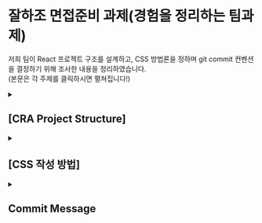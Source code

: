 # 잘하조 면접준비 과제(경험을 정리하는 팀과제)
 
저희 팀이 React 프로젝트 구조를 설계하고, CSS 방법론을 정하며 git commit 컨벤션을 결정하기 위해 조사한 내용을 정리하였습니다.
<br/>(본문은 각 주제를 클릭하시면 펼쳐집니다!)

<details>
<summary>  <h2>[CRA Project Structure]</h2></summary>

# [1] CRA Project Structure

## RCA(react-create-app) 혹은 React 프로젝트 구조를 설계하는 방법론

### 결론: 정답은 없습니다.<br/>

<p><h4>하지만, 오답은 있습니다.</h4>
좋지 않은 설계의 특징을 공유하지 않는다면 프로젝트별의 특성과 구성원의 선호에 따라 자유롭게 구조를 설계하면 되는 겁니다.</p>

<p>React 공식 문서의 <a href=https://en.reactjs.org/docs/faq-structure.html>File Stucture</a>를 인용하면, React에서 범용적인 폴더 분류법을 지정해 추천하지는 않는다는 걸 알 수 있습니다. 그 대신에 일반적으로 인기 있는 접근법들을 설명해주고 있습니다.</p>

<p>따라서 저희 조는 참고할만한 몇 가지 출처에서 공통으로 나타나는 방법론들을 간단히 조사하고,<br/>여러 방법론 중 저희 팀원의 규모와 앞으로 다루게 될 프로젝트의 규모에 가장 알맞은 방법을 채택하기로 하였습니다.<br/>아래에 대표적인 피해야 할 특징들을 간단히 인용하겠습니다.</p></br>

### 추천되지 않는 방법들

<ul>
<li>너무 많은 <b>수직적</b> 계층구조
    <p>프로젝트의 규모가 커지면서, 모든 리액트 컴포넌트는 결국 복잡해집니다.<br/>
    더 많은 조건부 렌더링, 훅, 라우팅, 스타일, 테스트 등 다양한 기술적 고려사항 때문입니다.<br/>너무 깊은 계층구조는 인용, 유지보수, 신규 팀원의 프로젝트에 대한 이해에 대한 부분에 악영향을 끼치게 됩니다.<br/>따라서, 가능한 수직적 계층의 확장보다는 수평적인 계층의 확장을 고려해 보는 것이 좋습니다.</p>
    <pre>- src/
--- App/
----- index.js
----- test.js
----- style.css(혹은 js)
--- List/
----- index.js
----- test.js
----- style.css
----- hooks.js</pre>
위와 같은 상황에서 List 컴포넌트 안의 ListItem을 별도의 파일로 생성하기로 하면,
<pre>--- App/
----- index.js
----- test.js
----- style.css
--- List/
----- index.js
----- test.js
----- style.css
----- ListItem/
------- test.js
------- style.css</pre>
이러한 폴더 구조를 가지게 됩니다. 일반적으로 2계층의 구조까지는 문제가 없다고 생각되지만, 3계층 이상의 수직적인 구조를 가지는 건 추천되지 않습니다. <br/> 따라서 ListItem/ 하위의 다른 중첩된 폴더는 생성되지 말아야 합니다.<br/>
예시로 ListItem 안에서 Item마다 동적으로 생성되는 버튼을 다루는 컴포넌트인 ListButtons의 추가적인 확장이 필요할 때는, List 컴포넌트를 Content가 담길 placeholder 역할을 하는 Container 컴포넌트와, 안에 들어갈 내용을 담당하게 되는 ListContent로 분리할 수 있어 보입니다.
<pre>--- App/
----- index.js
----- test.js
----- style.js
--- Container/
----- index.js
----- test.js
----- style.js
--- ListConten/
----- index.js
----- test.js
----- style.js
----- ListButtons/
------- index.js
------- test.js
------- style.js
</li>
<br/>
<li>자주 함께 변경되는 파일들을 <b>수평적</b>으로 멀리 떨어트리지 마세요.
    <p>서로 긴밀한 연결 관계를 가져 동작해, 자주 묶어서 수정되는 파일들은 같은 수직적 계층 안에 보관되는 것이 직관적입니다.<br/>이러한 관계의 파일들을 멀리 떨어트려 놓는 건 프로젝트 구조에 대한 이해를 방해하는 요인이 될 수 있습니다</p>
</li>
</ul>
<br/>

### 앞으로 기본적으로 사용될 규칙들

- 파일들은 기본적으로 <b>기능</b>에 의해 분류됩니다.
  - 위에서 설명한 두 가지 규칙을 위배하지 않는 선에서, 파일들은 기능에 의해 묶입니다.
  - 이때 말하는 <b>'기능'</b>의 단위는 서비스 사용자의 UX를 구성하는 UI의 공통으로 묶일 수 있는 특징들을 의미하게 됩니다.
- 기능에 의해 분류되기 때문에, 라우팅을 사용할 경우 페이지별로 구분되게 됩니다.
  - UX를 기준으로 분류되기 때문에, UX의 많은 부분이 교체되는 페이지의 라우팅은, UI의 대분류로 기능하기에 알맞습니다.
- 특별하게 연관성을 가지지 않고, 반복성을 가지고 호출되는 컴포넌트만 component 폴더에 정리되게 됩니다
  - 앞으로 다루게 될 작은~중간 규모의 리엑트 프로젝트에서는 잘 보이지 않는 상황입니다.

<br/>

출처

<ul>
    <li><a href=https://en.reactjs.org/docs/faq-structure.html>File Structure</a></li>
    <li><a href=https://smoh.tistory.com/385>5단계로 보는 리액트 폴더구조</a></li>
</ul>
</br>
</br>
</details>
 

<details>
<summary><h2>[CSS 작성 방법]</h2></summary>

 # [2] CSS 작성 방법

우리팀은 앞으로의 프로젝트에 있어서 CSS 작성 방법을 토론했고, CSS의 발전 과정과 각 단계의 장,단점을 살펴본 뒤 CSS iN JS 방식인 <b>`Styled Component`</b>를 선택하였습니다. CSS가 왜 발전하게 되었는지, 그 문제점이 무엇이었는지에 대해 중점을 뒀습니다.

## CSS의 발전 순서

CSS의 발전 순서는 다음과 같습니다.
각 단계마다 전 단계의 문제점을 개선하기 위해 다음 단계의 CSS가 출시되었습니다.

1. CSS
2. CSS in CSS
   - CSS Pre-processor(SASS)
   - CSS Module
3. CSS in JS(Styled-Component)

## 1. CSS

### CSS의 단점

다음은 페이스북 개발자인 Christopher Chedeau aka Vjeux 가 소개한 CSS의 문제점입니다.

- Global namespace

  모든 스타일이 global에 선언되어 중복되지 않는 class 이름을 적용해야 하는 문제

  css의 가장 대표적인 문제점으로 어디에 선언을 하던지, 어디에 import를 하던지 항상 `global namespace`를 가집니다.

- Dead Code Elimination

  코드를 수정하고 삭제하는 과정에서 불필요한 CSS를 제거하기 어려운 문제

  CSS안에서 전혀 사용하지 않는 CSS가 있더라도 빌드 과정에서는 해당 CSS 라인은 여전히 남아있습니다. 또, 전임자(타인)이 작업했던 코드를 받게되면 어느 CSS를 사용하고 있고 어느 CSS가 불필요한지 확인하기가 어렵습니다.

- Minification

  클래스 이름의 최소화 문제

  CSS의 의도는 최소한의 코드로 반복적인 서식을 피하기 위함이었으나 복잡한 디자인과 레이아웃이 만들어지게 되면서 많은 양의 코드를 작성하게 되었습니다.

- Non-deterministic Resolution

  CSS 로드 순서에 따라 스타일 우선 순위가 달라지는 문제

  CSS의 우선순위 문제는 상당히 복잡합니다. CSS 셀렉터마다 고유한 Level과 포인트가 존재하고 그 총 합을 통해 우선순위가 결정되며 같은 우선순위라면 CSS가 나중에 적용되는 순서대로 덮어쓰도록 되어 있습니다.

- Isolation

  전역적인 속성으로 인해 CSS 에서는 파일이나 구성 요소 간에 격리를 하는 것은 사실상 불가능에 가깝습니다. 다만 인라인 스타일을 적용한다면 해결은 할 수 있습니다.

- Sharing Constants

  JS 코드와 상태값을 공유할 수 없는 문제

  과거에는 문제가 되었으나 `CSS Variable`이 해결책으로 등장하였고 CSS 기본기능으로 탑재 되었습니다.(IE11 제외)

- Dependencies

  CSS의 종속성 문제

  아무리 특정 요소가 특정 CSS에 의존하고 있다고 해도 스타일은 전역적이기 때문에 이를 명확하게 말하는 것은 힘들며, 모든 파일에서 모든 스타일 요소를 적용할 수가 있으므로 제어를 잃기가 쉽습니다.

## 2. CSS in CSS

이로 인해 CSS 전처리기가 등장합니다. 반복 작업 등 기존 CSS의 불리한 점을 해결하기 위해 개발되었습니다.

### 2-1 CSS Preprocessor(SASS)

- 개념</br>
  Syntax에 맞게 코드를 작성하고 컴파일러를 통해서 css 파일로 결과물이 나오는 구조입니다. 반복적인 부분을 스크립트나 변수로 처리할 수 있고, 대표적인 css 전처리기로는 `SASS`가 있습니다.

- 특징

  - 재사용성: 공통 요소 또는 반복적인 항목을 변수 또는 함수로 대체
  - 시간적 비용 감소: 임의 함수 및 Built-in 함수(여기서는 darken)로 인해 개발 시간적 비용 절약
  - 유지 관리: 중첩,상속과 같은 요소로 인해 구조화된 코드로 유지 및 관리가 용이

- 한계</br>
  전처리기를 위한 도구가 필요하며, 다시 컴파일하는 시간이 느릴 수 있습니다.

### 2-2 CSS Module

- 개념</br>

  - SASS는 클래스네임이 겹치지 않도록 개발자가 관리해야 하는 불편함이 있었습니다. 이로 인해서 CSS Module이 등장합니다.
  - CSS 모듈은 CSS를 모듈화 하여 사용하는 방식으로, 자동으로 고유한 클래스네임을 만들어서 scope를 지역적(local)으로 제한합니다. 때문에 css 파일이름(nameSpace)만 다르면 중복된 클래스네임을 사용할 수 도 있습니다.

- 특징

  - 클래스네이밍: 각각 CSS 파일 별로 각각의 CSS파일이 별도로 컴파일 되기 때문에 간단하게 네이밍된 클래스 선택자를 사용할 수 있고, 각각 중복된 이름이 가능하다. 실제 사용되는 클래스명은 자동으로 생성되고 유니크함이 보장된다.

- 한계</br>
  한 곳에서 모든 것을 작성하지 않기 때문에 별도로 많은 CSS 파일을 만들어 관리해야 합니다.

## 3. CSS in JS(Styled-Component)

CSS Module은 방대하고 많은 CSS 파일을 관리해야 하는 불편함이 있었습니다. 이로 인해서 CSS in JS가 등장합니다. 하나의 컴포넌트에 CSS를 같이 작성하며 이로인해 컴포넌트에 대한 관리를 쉽게 할수 있게 됩니다.

2014년 CSS의 문제점을 제기한 Vjuex가 처음 소개하였으며, 앞서 말한 문제점을 모든 이슈를 해결할 수 있다고 강조하였습니다.

### 특징

- props를 활용한 조건부 스타일링</br>
  JS와 CSS사이의 상수와 함수,변수를 하여, 이를 활용한 스타일링이 가능하다.

- 코드 경량화</br>
  짧은 길이의 유니크한 클래스를 자동으로 생성해준다.

### 한계

- FOUC(Flash of unsttyled content): 브라우저에 보여줄 것들이 많아짐에 다라, 점차적으로 속도가 느려진다. 특히, 컴포넌트가 렌더링되며 형태가 잡히기 때문에 원형(날것)의 모습이 잠깐 노출되는 현상인 FOUC가 나타난다.
- 인터랙션한 페이지일 경우 스타일이 동적인 변수에 의존하게 되어, 해당 컴포넌트가 리렌더링되면 CSS 파일을 따로 관리하는 방법에 비해 느린 성능을 보여줄 수 있다.
- 별도의 라이브러리를 설치해 하므로 번들의 크기가 커진다.

</br>

## 결론

- 큰 규모의 프로젝트가 아니기 때문에, 위에서 언급한 한계(성능 이슈, 번들 크기)는 해당되지 않는다고 판단하였습니다.
- CSS in JS로 작성한 코드를 CSS파일로 따로 최적화하여 추출해주는 라이브러리([Linaria](https://github.com/callstack/linaria),[Compiled](https://compiledcssinjs.com/))를 사용하면 성능 이슈를 해결할 수 있을 것이라 판단하였습니다.
- 지금은 `styled-component`로 결정하였지만, 필요시 다른 css(`sass`,`css-module`)도 유도리있게 사용하자고 결정하였습니다.

</br>
</br>
</details>
<details>
<summary>
<h2>Commit Message</h2></summary>
  # [3] Commit Message

## 깃 커밋 메세지 및 컨벤션 정리

### 커밋 타입

- **Feat :** 새로운 기능 추가 (a new feature)
- **Fix :** 버그 수정 (a bug fix)
- **Docs :** 문서 수정 (changes to documentation), ex) README.md 등
- **Style :** 코드 포맷팅, 세미콜론 누락, 코드 변경이 없는 경우 (formatting, missing semi colons, etc; no code change)
- **Refactor :** 코드 리펙토링 (refactoring production code) ex) (멘토 리뷰 반영 / 스스로 리팩토링 / 중복 코드 제거 / 불필요 코드 제거 / 성능 개선)
- **Test :** 테스트 코드, 리펙토링 테스트 코드 추가 (adding tests, refactoring test; no production code change)
- **Chore :** 빌드 업무 수정, 패키지 매니저 수정 (updating build tasks, package manager configs, etc; no production code change)
- **Add** - 레이아웃 / 기능 추가
- **Remove** - 내용 삭제 (폴더 / 파일 삭제)
- **Modify** - 수정 (JSON 데이터 포맷 변경 / 버튼 색깔 변경 / 폰트 변경)
  </br>

### 우리 팀 컨벤션 작성 예시

- git commit -m “Add : pages 폴더의 WireBarley.js 파일 레이아웃 추가”
- git commit -m “Modify : pages 폴더의 RedBrick.js 파일 레이아웃 변경”

출처

<ul>
    <li><a href=https://udacity.github.io/git-styleguide/>Udacity Git Commit Message Style Guide</a></li>
    <li><a href=https://webruden.tistory.com/486>베이스캠프 : 깃 커밋 메시지 컨벤션</a></li>
</ul>
</details>
